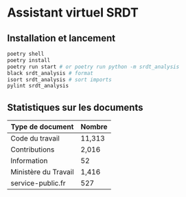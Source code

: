 # Assistant virtuel SRDT

## Installation et lancement

```sh
poetry shell
poetry install
poetry run start # or poetry run python -m srdt_analysis
black srdt_analysis # format
isort srdt_analysis # sort imports
pylint srdt_analysis
```

## Statistiques sur les documents

| Type de document     | Nombre |
| -------------------- | ------ |
| Code du travail      | 11,313 |
| Contributions        | 2,016  |
| Information          | 52     |
| Ministère du Travail | 1,416  |
| service-public.fr    | 527    |
